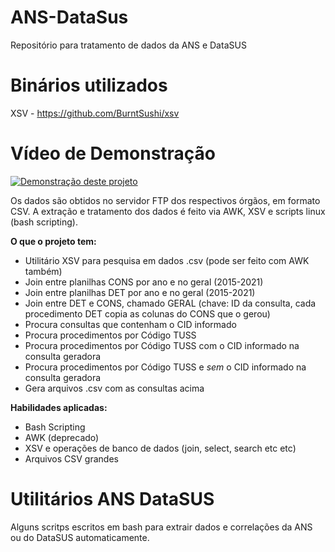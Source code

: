 # ANS-DataSus
Repositório para tratamento de dados da ANS e DataSUS

# Binários utilizados
XSV - https://github.com/BurntSushi/xsv

# Vídeo de Demonstração
[![Demonstração deste projeto](https://img.youtube.com/vi/QgeYu0627u8/0.jpg)](https://www.youtube.com/watch?v=QgeYu0627u8)

Os dados são obtidos no servidor FTP dos respectivos órgãos, em formato CSV.
A extração e tratamento dos dados é feito via AWK, XSV e scripts linux (bash scripting).

**O que o projeto tem:**
- Utilitário XSV para pesquisa em dados .csv (pode ser feito com AWK também)
- Join entre planilhas CONS por ano e no geral (2015-2021)
- Join entre planilhas DET por ano e no geral (2015-2021)
- Join entre DET e CONS, chamado GERAL (chave: ID da consulta, cada procedimento DET copia as colunas do CONS que o gerou)
- Procura consultas que contenham o CID informado
- Procura procedimentos por Código TUSS
- Procura procedimentos por Código TUSS com o CID informado na consulta geradora
- Procura procedimentos por Código TUSS e *sem* o CID informado na consulta geradora
- Gera arquivos .csv com as consultas acima

**Habilidades aplicadas:**
- Bash Scripting
- AWK (deprecado)
- XSV e operações de banco de dados (join, select, search etc etc)
- Arquivos CSV grandes
# Utilitários ANS DataSUS
Alguns scritps escritos em bash para extrair dados e correlações da ANS ou do DataSUS automaticamente.